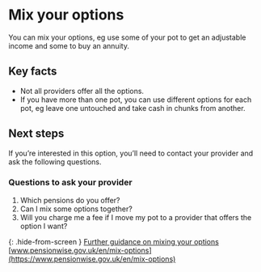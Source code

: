 # Mix your options

You can mix your options, eg use some of your pot to get an adjustable income and some to buy an annuity.

## Key facts

* Not all providers offer all the options.
* If you have more than one pot, you can use different options for each pot, eg leave one untouched and take cash in chunks from another.

## Next steps

If you’re interested in this option, you’ll need to contact your provider and ask the following questions.

### Questions to ask your provider

1. Which pensions do you offer?
2. Can I mix some options together?
3. Will you charge me a fee if I move my pot to a provider that offers the option I want?

{: .hide-from-screen }
[Further guidance on mixing your options](https://www.pensionwise.gov.uk/en/mix-options)<br>
[www.pensionwise.gov.uk/en/mix-options](https://www.pensionwise.gov.uk/en/mix-options)
